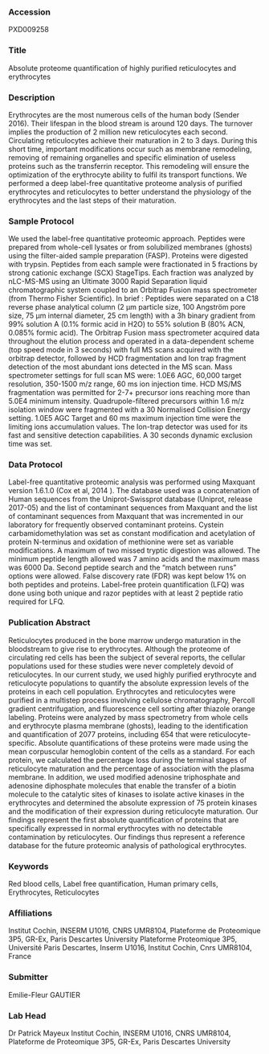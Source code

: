 ### Accession
PXD009258

### Title
Absolute proteome quantification of highly purified reticulocytes and erythrocytes

### Description
Erythrocytes are the most numerous cells of the human body (Sender 2016). Their lifespan in the blood stream is around 120 days. The turnover implies the production of 2 million new reticulocytes each second. Circulating reticulocytes achieve their maturation in 2 to 3 days. During this short time, important modifications occur such as membrane remodeling, removing of remaining organelles and specific elimination of useless proteins such as the transferrin receptor. This remodeling will ensure the optimization of the erythrocyte ability to fulfil its transport functions. We performed a deep label-free quantitative proteome analysis of purified erythrocytes and reticulocytes to better understand the physiology of the erythrocytes and the last steps of their maturation.

### Sample Protocol
We used the label-free quantitative proteomic approach. Peptides were prepared from whole-cell lysates or from solubilized membranes (ghosts) using the filter-aided sample preparation (FASP). Proteins were digested with trypsin. Peptides from each sample were fractionated in 5 fractions by strong cationic exchange (SCX) StageTips. Each fraction was analyzed by nLC-MS-MS using an Ultimate 3000 Rapid Separation liquid chromatographic system coupled to an Orbitrap Fusion mass spectrometer (from Thermo Fisher Scientific). In brief : Peptides were separated on a C18 reverse phase analytical column (2 µm particle size, 100 Angström pore size, 75 µm internal diameter, 25 cm length) with a 3h binary gradient from 99% solution A (0.1% formic acid in H2O) to 55% solution B (80% ACN, 0.085% formic acid). The Orbitrap Fusion mass spectrometer acquired data throughout the elution process and operated in a data-dependent scheme (top speed mode in 3 seconds) with full MS scans acquired with the orbitrap detector, followed by HCD fragmentation and Ion trap fragment detection of the most abundant ions detected in the MS scan. Mass spectrometer settings for full scan MS were: 1.0E6 AGC, 60,000 target resolution, 350-1500 m/z range, 60 ms ion injection time. HCD MS/MS fragmentation was permitted for 2-7+ precursor ions reaching more than 5.0E4 minimum intensity. Quadrupole-filtered precursors within 1.6 m/z isolation window were fragmented with a 30 Normalised Collision Energy setting. 1.0E5 AGC Target and 60 ms maximum injection time were the limiting ions accumulation values. The Ion-trap detector was used for its fast and sensitive detection capabilities. A 30 seconds dynamic exclusion time was set.

### Data Protocol
Label-free quantitative proteomic analysis was performed using Maxquant version 1.6.1.0 (Cox et al, 2014 ). The database used was a concatenation of Human sequences from the Uniprot-Swissprot database (Uniprot, release 2017-05) and the list of contaminant sequences from Maxquant and the list of contaminant sequences from Maxquant that was incremented in our laboratory for frequently observed contaminant proteins. Cystein carbamidomethylation was set as constant modification and acetylation of protein N-terminus and oxidation of methionine were set as variable modifications. A maximum of two missed tryptic digestion was allowed. The minimum peptide length allowed was 7 amino acids and the maximum mass was 6000 Da. Second peptide search and the “match between runs” options were allowed. False discovery rate (FDR) was kept below 1% on both peptides and proteins. Label-free protein quantification (LFQ) was done using both unique and razor peptides with at least 2 peptide ratio required for LFQ.

### Publication Abstract
Reticulocytes produced in the bone marrow undergo maturation in the bloodstream to give rise to erythrocytes. Although the proteome of circulating red cells has been the subject of several reports, the cellular populations used for these studies were never completely devoid of reticulocytes. In our current study, we used highly purified erythrocyte and reticulocyte populations to quantify the absolute expression levels of the proteins in each cell population. Erythrocytes and reticulocytes were purified in a multistep process involving cellulose chromatography, Percoll gradient centrifugation, and fluorescence cell sorting after thiazole orange labeling. Proteins were analyzed by mass spectrometry from whole cells and erythrocyte plasma membrane (ghosts), leading to the identification and quantification of 2077 proteins, including 654 that were reticulocyte-specific. Absolute quantifications of these proteins were made using the mean corpuscular hemoglobin content of the cells as a standard. For each protein, we calculated the percentage loss during the terminal stages of reticulocyte maturation and the percentage of association with the plasma membrane. In addition, we used modified adenosine triphosphate and adenosine diphosphate molecules that enable the transfer of a biotin molecule to the catalytic sites of kinases to isolate active kinases in the erythrocytes and determined the absolute expression of 75 protein kinases and the modification of their expression during reticulocyte maturation. Our findings represent the first absolute quantification of proteins that are specifically expressed in normal erythrocytes with no detectable contamination by reticulocytes. Our findings thus represent a reference database for the future proteomic analysis of pathological erythrocytes.

### Keywords
Red blood cells, Label free quantification, Human primary cells, Erythrocytes, Reticulocytes

### Affiliations
Institut Cochin, INSERM U1016, CNRS UMR8104, Plateforme de Proteomique 3P5, GR-Ex, Paris Descartes University
Plateforme Proteomique 3P5, Université Paris Descartes, Inserm U1016, Institut Cochin, Cnrs UMR8104,  France

### Submitter
Emilie-Fleur GAUTIER

### Lab Head
Dr Patrick Mayeux
Institut Cochin, INSERM U1016, CNRS UMR8104, Plateforme de Proteomique 3P5, GR-Ex, Paris Descartes University


